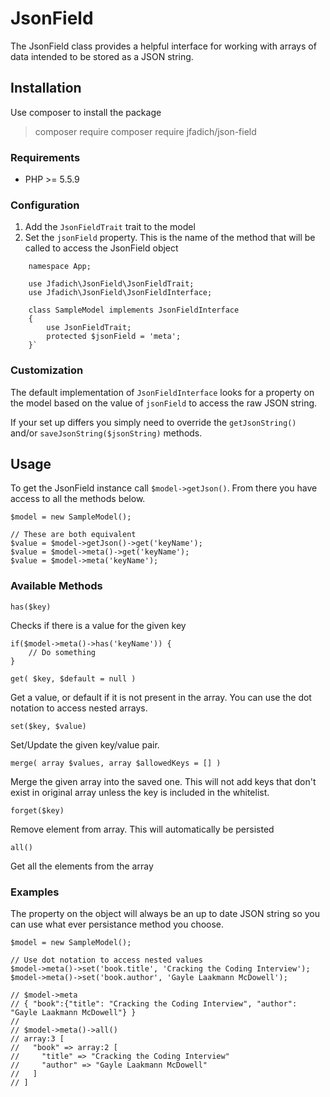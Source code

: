 # JsonField
The JsonField class provides a helpful interface for working with arrays of data intended to be stored as a JSON string.

## Installation
Use composer to install the package

>composer require composer require jfadich/json-field

### Requirements
- PHP >= 5.5.9

### Configuration
1. Add the `JsonFieldTrait` trait to the model
2. Set the `jsonField` property. This is the name of the method that will be called to access the JsonField object
```
    namespace App;
    
    use Jfadich\JsonField\JsonFieldTrait;
    use Jfadich\JsonField\JsonFieldInterface;
    
    class SampleModel implements JsonFieldInterface
    {
        use JsonFieldTrait;
        protected $jsonField = 'meta';
    }`
```
### Customization
The default implementation of `JsonFieldInterface` looks for a property on the model based on the value of `jsonField` to access the raw JSON string.

If your set up differs you simply need to override the `getJsonString()` and/or `saveJsonString($jsonString)` methods.

## Usage
To get the JsonField instance call `$model->getJson()`. From there you have access to all the methods below.

    $model = new SampleModel();

    // These are both equivalent
    $value = $model->getJson()->get('keyName'); 
    $value = $model->meta()->get('keyName');
    $value = $model->meta('keyName');


### Available Methods

`has($key)`

Checks if there is a value for the given key

    if($model->meta()->has('keyName')) {
        // Do something
    }

`get( $key, $default = null )`

Get a value, or default if it is not present in the array. You can use the dot notation to access nested arrays.

`set($key, $value)`

Set/Update the given key/value pair.

`merge( array $values, array $allowedKeys = [] )`

Merge the given array into the saved one. This will not add keys that don't exist in original array unless the key is included in the whitelist.

`forget($key)`

Remove element from array. This will automatically be persisted

`all()`

Get all the elements from the array

### Examples
The property on the object will always be an up to date JSON string so you can use what ever persistance method you choose.

    $model = new SampleModel();
    
    // Use dot notation to access nested values
    $model->meta()->set('book.title', 'Cracking the Coding Interview');
    $model->meta()->set('book.author', 'Gayle Laakmann McDowell');
    
    // $model->meta
    // { "book":{"title": "Cracking the Coding Interview", "author": "Gayle Laakmann McDowell"} }
    //
    // $model->meta()->all()
    // array:3 [
    //   "book" => array:2 [
    //     "title" => "Cracking the Coding Interview"
    //     "author" => "Gayle Laakmann McDowell"
    //   ]
    // ]
